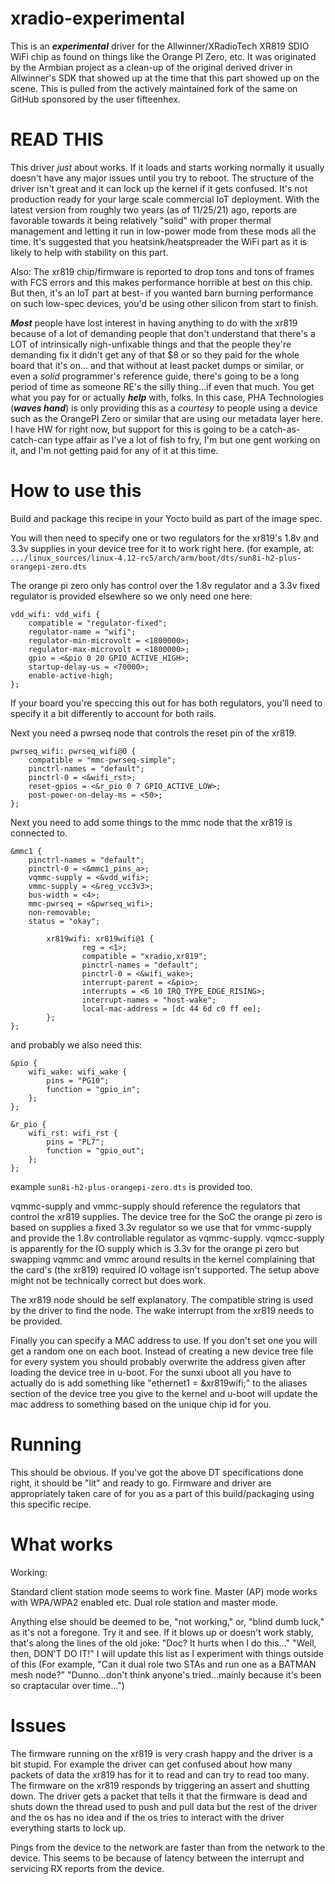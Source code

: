 # xradio-experimental

This is an ***experimental*** driver for the Allwinner/XRadioTech XR819 SDIO WiFi chip as found on things like the Orange PI Zero, etc.  It was originated by
the Armbian project as a clean-up of the original derived driver in Allwinner's SDK that showed up at the time that this part showed up on the scene.  This
is pulled from the actively maintained fork of the same on GitHub sponsored by the user fifteenhex.


# READ THIS

This driver _just_ about works. If it loads and starts working normally it usually doesn't have any major issues until you try to reboot. The structure of the driver isn't great and it can lock up the kernel if it gets confused. It's not production ready for your large scale commercial IoT deployment.  With the latest version
from roughly two years (as of 11/25/21) ago, reports are favorable towards it being relatively "solid" with proper thermal management and letting it run in low-power
mode from these mods all the time.  It's suggested that you heatsink/heatspreader the WiFi part as it is likely to help with stability on this part.

Also: The xr819 chip/firmware is reported to drop tons and tons of frames with FCS errors and this makes performance horrible at best on this chip.  But then,
it's an IoT part at best- if you wanted barn burning performance on such low-spec devices, you'd be using other silicon from start to finish.

***Most*** people have lost interest in having anything to do with the xr819 because of a lot of demanding people that don't understand that there's a LOT of
intrinsically nigh-unfixable things and that the people they're demanding fix it didn't get any of that $8 or so they paid for the whole board that it's on...
and that without at least packet dumps or similar, or even a _solid_ programmer's reference guide, there's going to be a long period of time as someone RE's
the silly thing...if even that much.  You get what you pay for or actually ***help*** with, folks.  In this case, PHA Technologies (***waves hand***) is only
providing this as a _courtesy_ to people using a device such as the OrangePI Zero or similar that are using our metadata layer here.  I have HW for right now,
but support for this is going to be a catch-as-catch-can type affair as I've a lot of fish to fry, I'm but one gent working on it, and I'm not getting paid
for any of it at this time.


# How to use this

Build and package this recipe in your Yocto build as part of the image spec.

You will then need to specify one or two regulators for the xr819's 1.8v and 3.3v supplies in your device tree for it
to work right here.  (for example, at: `.../linux_sources/linux-4.12-rc5/arch/arm/boot/dts/sun8i-h2-plus-orangepi-zero.dts`

The orange pi zero only has control over the 1.8v regulator and a 3.3v fixed regulator is provided elsewhere
so we only need one here:

```
vdd_wifi: vdd_wifi {
	compatible = "regulator-fixed";
	regulator-name = "wifi";
	regulator-min-microvolt = <1800000>;
	regulator-max-microvolt = <1800000>;
	gpio = <&pio 0 20 GPIO_ACTIVE_HIGH>;
	startup-delay-us = <70000>;
	enable-active-high;
};
```

If your board you're speccing this out for has both regulators, you'll need to specify it a bit differently
to account for both rails.

Next you need a pwrseq node that controls the reset pin of the xr819.

```
pwrseq_wifi: pwrseq_wifi@0 {
	compatible = "mmc-pwrseq-simple";
	pinctrl-names = "default";
	pinctrl-0 = <&wifi_rst>;
	reset-gpios = <&r_pio 0 7 GPIO_ACTIVE_LOW>;
	post-power-on-delay-ms = <50>;
};
```

Next you need to add some things to the mmc node that the xr819 is connected to.

```
&mmc1 {
	pinctrl-names = "default";
	pinctrl-0 = <&mmc1_pins_a>;
	vqmmc-supply = <&vdd_wifi>;
	vmmc-supply = <&reg_vcc3v3>;
	bus-width = <4>;
	mmc-pwrseq = <&pwrseq_wifi>;
	non-removable;
	status = "okay";

        xr819wifi: xr819wifi@1 {
                reg = <1>;
                compatible = "xradio,xr819";
                pinctrl-names = "default";
                pinctrl-0 = <&wifi_wake>;
                interrupt-parent = <&pio>;
                interrupts = <6 10 IRQ_TYPE_EDGE_RISING>;
                interrupt-names = "host-wake";
                local-mac-address = [dc 44 6d c0 ff ee];
        };
};
```

and probably we also need this:

```
&pio {
	wifi_wake: wifi_wake {
		pins = "PG10";
		function = "gpio_in";
    };
};

```

```
&r_pio {
	wifi_rst: wifi_rst {
		pins = "PL7";
		function = "gpio_out";
    };
};

```

example `sun8i-h2-plus-orangepi-zero.dts` is provided too.

vqmmc-supply and vmmc-supply should reference the regulators that control the xr819 supplies.
The device tree for the SoC the orange pi zero is based on supplies a fixed 3.3v regulator
so we use that for vmmc-supply and provide the 1.8v controllable regulator as vqmmc-supply.
vqmcc-supply is apparently for the IO supply which is 3.3v for the orange pi zero but
swapping vqmmc and vmmc around results in the kernel complaining that the card's (the xr819)
required IO voltage isn't supported. The setup above might not be technically correct but
does work.

The xr819 node should be self explanatory. The compatible string is used by the driver
to find the node. The wake interrupt from the xr819 needs to be provided.

Finally you can specify a MAC address to use. If you don't set one you will get a random one
on each boot. Instead of creating a new device tree file for every system you should
probably overwrite the address given after loading the device tree in u-boot. For the sunxi
uboot all you have to actually do is add something like "ethernet1 = &xr819wifi;" to the
aliases section of the device tree you give to the kernel and u-boot will update the mac
address to something based on the unique chip id for you.


# Running

This should be obvious.  If you've got the above DT specifications done right, it should
be "lit" and ready to go.  Firmware and driver are appropriately taken care of for you
as a part of this build/packaging using this specific recipe.


# What works

Working:

Standard client station mode seems to work fine.
Master (AP) mode works with WPA/WPA2 enabled etc.
Dual role station and master mode.

Anything else should be deemed to be, "not working," or, "blind dumb luck," as it's not a foregone.
Try it and see.  If it blows up or doesn't work stably, that's along the lines of the old joke:
"Doc?  It hurts when I do this..."  "Well, then, DON'T DO IT!"  I will update this list as I experiment
with things outside of this (For example, "Can it dual role two STAs and run one as a BATMAN mesh node?"
"Dunno...don't think anyone's tried...mainly because it's been so craptacular over time...")


# Issues

The firmware running on the xr819 is very crash happy and the driver is a bit
stupid. For example the driver can get confused about how many packets of data
the xr819 has for it to read and can try to read too many. The firmware on the
xr819 responds by triggering an assert and shutting down. The driver gets
a packet that tells it that the firmware is dead and shuts down the thread used
to push and pull data but the rest of the driver and the os has no idea and
if the os tries to interact with the driver everything starts to lock up.

Pings from the device to the network are faster than from the network to the device.
This seems to be because of latency between the interrupt and servicing RX reports
from the device.

